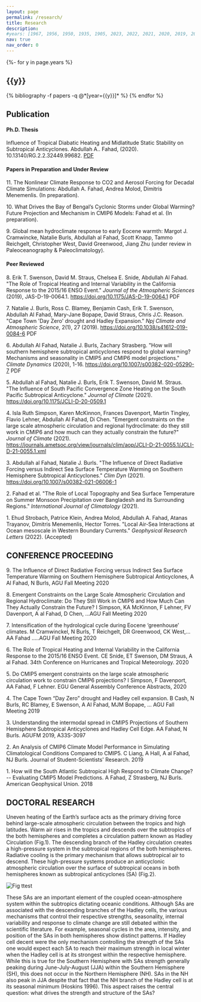 ```yaml
---
layout: page
permalink: /research/
title: Research
description:
#years: [1967, 1956, 1950, 1935, 1905, 2023, 2022, 2021, 2020, 2019, 2018, 2017, 2016]
nav: true
nav_order: 0
---
```

<!-- _pages/publications.md -->
<div class="publications">

{%- for y in page.years %}
  <h2 class="year">{{y}}</h2>
  {% bibliography -f papers -q @*[year={{y}}]* %}
{% endfor %}

</div>

## **Publication**

#### **Ph.D. Thesis**

Influence of Tropical Diabatic Heating and Midlatitude Static Stability on Subtropical Anticyclones. Abdullah A.. Fahad, (2020). 10.13140/RG.2.2.32449.99682. [PDF](https://doi.org/10.13140/RG.2.2.32449.99682)


#### **Papers in Preparation and Under Review**  

11\. The Nonlinear Climate Response to CO2 and Aerosol Forcing for Decadal Climate Simulations: Abdullah A. Fahad, Andrea Molod, Dimitris Menemenlis. (In preparation).

10\. What Drives the Bay of Bengal’s Cyclonic Storms under Global Warming? Future Projection and Mechanism in CMIP6 Models: Fahad et al. (In preparation).

9\. Global mean hydroclimate response to early Eocene warmth: Margot J. Cramwincke, Natalie Burls, Abdullah al Fahad, Scott Knapp, Tammo Reichgelt, Christopher West, David Greenwood, Jiang Zhu (under review in Paleoceanography & Paleoclimatology).

#### **Peer Reviewed**

8\. Erik T. Swenson, David M. Straus, Chelsea E. Snide, Abdullah Al Fahad. "The Role of Tropical Heating and Internal Variability in the California Response to the 2015/16 ENSO Event." *Journal of the Atmospheric Sciences* (2019), JAS-D-19-0064.1. https://doi.org/10.1175/JAS-D-19-0064.1 PDF

7\. Natalie J. Burls, Ross C. Blamey, Benjamin Cash, Erik T. Swenson, Abdullah Al Fahad, Mary-Jane Bopape, David Straus, Chris J.C. Reason. "Cape Town 'Day Zero' drought and Hadley Expansion." *Npj Climate and Atmospheric Science*, 2(1), 27 (2019). https://doi.org/10.1038/s41612-019-0084-6 PDF

6\. Abdullah Al Fahad, Natalie J. Burls, Zachary Strasberg. "How will southern hemisphere subtropical anticyclones respond to global warming? Mechanisms and seasonality in CMIP5 and CMIP6 model projections." *Climate Dynamics* (2020), 1-16. https://doi.org/10.1007/s00382-020-05290-7 PDF

5\. Abdullah al Fahad, Natalie J. Burls, Erik T. Swenson, David M. Straus. "The Influence of South Pacific Convergence Zone Heating on the South Pacific Subtropical Anticyclone." *Journal of Climate* (2021). https://doi.org/10.1175/JCLI-D-20-0509.1

4\. Isla Ruth Simpson, Karen McKinnon, Frances Davenport, Martin Tingley, Flavio Lehner, Abdullah Al Fahad, Di Chen. "Emergent constraints on the large scale atmospheric circulation and regional hydroclimate: do they still work in CMIP6 and how much can they actually constrain the future?" *Journal of Climate* (2021). https://journals.ametsoc.org/view/journals/clim/aop/JCLI-D-21-0055.1/JCLI-D-21-0055.1.xml

3\. Abdullah al Fahad, Natalie J. Burls. "The Influence of Direct Radiative Forcing versus Indirect Sea Surface Temperature Warming on Southern Hemisphere Subtropical Anticyclones." *Clim Dyn* (2021). https://doi.org/10.1007/s00382-021-06006-1

2\. Fahad et al. "The Role of Local Topography and Sea Surface Temperature on Summer Monsoon Precipitation over Bangladesh and its Surrounding Regions." *International Journal of Climatology* (2021).

1\. Ehud Strobach, Patrice Klein, Andrea Molod, Abdullah A. Fahad, Atanas Trayanov, Dimitris Menemenlis, Hector Torres. "Local Air-Sea Interactions at Ocean mesoscale in Western Boundary Currents." *Geophysical Research Letters* (2022). (Accepted)


## **CONFERENCE PROCEEDING**
9\. The Influence of Direct Radiative Forcing versus Indirect Sea Surface Temperature Warming on Southern Hemisphere Subtropical Anticyclones, A Al Fahad, N Burls, AGU Fall Meeting 2020

8\. Emergent Constraints on the Large Scale Atmospheric Circulation and Regional Hydroclimate: Do They Still Work in CMIP6 and How Much Can They Actually Constrain the Future? I Simpson, KA McKinnon, F Lehner, FV Davenport, A al Fahad, D Chen, ...AGU Fall Meeting 2020

7\.  Intensification of the hydrological cycle during Eocene ‘greenhouse’ climates. M Cramwinckel, N Burls, T Reichgelt, DR Greenwood, CK West,… AA Fahad .....AGU Fall Meeting 2020

6\.  The Role of Tropical Heating and Internal Variability in the California Response to the 2015/16 ENSO Event. CE Snide, ET Swenson, DM Straus, A al Fahad. 34th Conference on Hurricanes and Tropical Meteorology. 2020

5\.  Do CMIP5 emergent constraints on the large scale atmospheric circulation work to constrain CMIP6 projections? I Simpson, F Davenport, AA Fahad, F Lehner. EGU General Assembly Conference Abstracts, 2020

4\.  The Cape Town “Day Zero” drought and Hadley cell expansion. B Cash, N Burls, RC Blamey, E Swenson, A Al Fahad, MJM Bopape, … AGU Fall Meeting 2019

3\.  Understanding the intermodal spread in CMIP5 Projections of Southern Hemisphere Subtropical Anticyclones and Hadley Cell Edge. AA Fahad, N Burls. AGUFM 2019, A33S-3097  

2\.  An Analysis of CMIP6 Climate Model Performance in Simulating Climatological Conditions Compared to CMIP5. C Liang, A Hall, A al Fahad, NJ Burls. Journal of Student-Scientists' Research. 2019

1\.  How will the South Atlantic Subtropical High Respond to Climate Change? -- Evaluating CMIP5 Model Predictions. A Fahad, Z Strasberg, NJ Burls. American Geophysical Union. 2018


## **DOCTORAL RESEARCH**
Uneven heating of the Earth’s surface acts as the primary driving force behind large-scale atmospheric circulation between the tropics and high latitudes. Warm air rises in the tropics and descends over the subtropics of the both hemispheres and completes a circulation pattern known as Hadley Circulation (Fig.1). The descending branch of the Hadley circulation creates a high-pressure system in the subtropical regions of the both hemispheres. Radiative cooling is the primary mechanism that allows subtropical air to descend. These high-pressure systems produce an anticyclonic atmospheric circulation over the surface of subtropical oceans in both hemispheres known as subtropical anticyclones (SA) (Fig.2).
<!-- can't add image here -->
![Fig ttest](/1.jpg)


These SAs are an important element of the coupled ocean-atmosphere system within the subtropics dictating oceanic conditions. Although SAs are associated with the descending branches of the Hadley cells, the various mechanisms that control their respective strengths, seasonality, internal variability and response to climate change are still debated within the scientific literature. For example, seasonal cycles in the area, intensity, and position of the SAs in both hemispheres show distinct patterns. If Hadley cell decent were the only mechanism controlling the strength of the SAs one would expect each SA to reach their maximum strength in local winter when the Hadley cell is at its strongest within the respective hemisphere. While this is true for the Southern Hemisphere with SAs strength generally peaking during June-July-August (JJA) within the Southern Hemisphere (SH), this does not occur in the Northern Hemisphere (NH). SAs in the NH also peak in JJA despite that fact that the NH branch of the Hadley cell is at its seasonal minimum (Hoskins 1996). This aspect raises the central question: what drives the strength and structure of the SAs?
